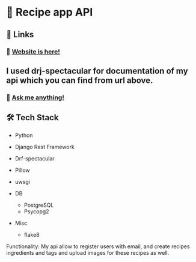 # 🍕 Recipe app API

## 🔗 Links

### 🥳 [Website is here!](http://ec2-16-16-211-152.eu-north-1.compute.amazonaws.com/api/docs/)
## I used drj-spectacular for documentation of my api which you can find from url above.

### 📧 <a href="mailto:serrbian@gmail.com">Ask me anything!</a>

## 🛠️ Tech Stack


  - Python
  - Django Rest Framework
  - Drf-spectacular
  - Pillow
  - uwsgi
  

- DB

  - PostgreSQL
  - Psycopg2


- Misc
  - flake8
 
Functionality:
My api allow to register users with email, and create recipes ingredients and tags and upload images for these recipes as well.


